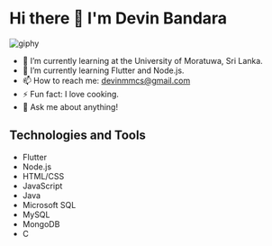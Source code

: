 # Hi there 👋 I'm Devin Bandara

![giphy](https://github.com/Devin-Bandara/Devin-Bandara/assets/122140695/7324123d-8bab-4275-b22c-5c6f89c6670a)


- 🌱 I’m currently learning at the University of Moratuwa, Sri Lanka.
- 🌱 I’m currently learning Flutter and Node.js.
- 📫 How to reach me: devinmmcs@gmail.com
- ⚡ Fun fact: I love cooking.
- 💬 Ask me about anything!

## Technologies and Tools
- <i class="devicon-flutter-plain"></i> Flutter
- <i class="devicon-nodejs-plain"></i> Node.js
- <i class="devicon-html5-plain"></i> HTML/CSS
- <i class="devicon-javascript-plain"></i> JavaScript
- <i class="devicon-java-plain"></i> Java
- <i class="devicon-microsoftsqlserver-plain"></i> Microsoft SQL
- <i class="devicon-mysql-plain"></i> MySQL
- <i class="devicon-mongodb-plain"></i> MongoDB
- <i class="devicon-c-plain"></i> C



<!--
**Devin-Bandara/Devin-Bandara** is a ✨ _special_ ✨ repository because its `README.md` (this file) appears on your GitHub profile.

Here are some ideas to get you started:

- 🔭 I’m currently working on ...
- 🌱 I’m currently learning ...
- 👯 I’m looking to collaborate on ...
- 🤔 I’m looking for help with ...
- 💬 Ask me about ...
- 📫 How to reach me: ...
- 😄 Pronouns: ...
- ⚡ Fun fact: ...
-->

